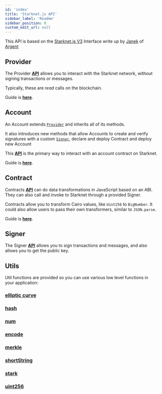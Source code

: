 ```yaml
---
id: 'index'
title: 'Starknet.js API'
sidebar_label: 'Readme'
sidebar_position: 0
custom_edit_url: null
---
```


This API is based on the <ins>[Starknet.js V3](https://github.com/starknet-io/starknet.js/discussions/102)</ins> Interface write up by <ins>[Janek](https://twitter.com/0xjanek)</ins> of <ins>[Argent](https://www.argent.xyz/)</ins>

## Provider

The Provider [**API**](./classes/Provider.md) allows you to interact with the Starknet network, without signing transactions or messages.

Typically, these are _read_ calls on the blockchain.

Guide is [**here**](../guides/connect_network.md).

## Account

An Account extends <ins>[`Provider`](./classes/Provider)</ins> and inherits all of its methods.

It also introduces new methods that allow Accounts to create and verify signatures with a custom <ins>[`Signer`](./classes/Signer)</ins>, declare and deploy Contract and deploy new Account

This [**API**](./classes/Account.md) is the primary way to interact with an account contract on Starknet.

Guide is [**here**](../guides/create_account.md).

## Contract

Contracts [**API**](./classes/Contract.md) can do data transformations in JavaScript based on an ABI. They can also call and invoke to Starknet through a provided Signer.

Contracts allow you to transform Cairo values, like `Uint256` to `BigNumber`. It could also allow users to pass their own transformers, similar to `JSON.parse`.

Guide is [**here**](../guides/contracts/create_contract.md).

## Signer

The Signer [**API**](./classes/Signer.md) allows you to sign transactions and messages, and also allows you to get the public key.

## Utils

Util functions are provided so you can use various low level functions in your application:

### [elliptic curve](./namespaces/ec.md)

### [hash](./namespaces/hash.md)

### [num](./namespaces/num.md)

### [encode](./namespaces/encode.md)

### [merkle](./namespaces/merkle.md)

### [shortString](./namespaces/shortString.md)

### [stark](./namespaces/stark.md)

### [uint256](./namespaces/uint256.md)
